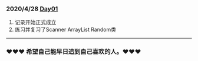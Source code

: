 ### 2020/4/28      [Day01](https://github.com/FengIsMyLove/JAVAStudy/tree/master/Day01)
<ol>
<li>记录开始正式成立</li>
<li>练习并复习了Scanner ArrayList Random类</li>
</ol>
<hr>



###   ❤❤❤ 希望自己能早日追到自己喜欢的人。❤❤❤
